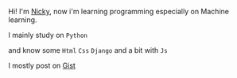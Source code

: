 Hi! I'm [Nicky](https://web.facebook.com/alan.hunter.39108297/), now i'm learning programming especially on Machine learning.

I mainly study on  `Python`
 
and know some `Html` `Css` `Django` and a bit with `Js`

I mostly post on [Gist](https://gist.github.com/NickygenN1)

